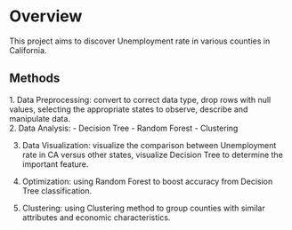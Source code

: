 <h1> Overview </h1>
This project aims to discover Unemployment rate in various counties in California.

<h2> Methods </h2>
1. Data Preprocessing: convert to correct data type, drop rows with null values, selecting the appropriate states to observe, describe and manipulate data.
 <br>
2. Data Analysis:
    - Decision Tree
    - Random Forest 
    - Clustering 

3. Data Visualization: visualize the comparison between Unemployment rate in CA versus other states, visualize Decision Tree to determine the important feature. <br>

4. Optimization: using Random Forest to boost accuracy from Decision Tree classification. <br>

5. Clustering: using Clustering method to group counties with similar attributes and economic characteristics. 


